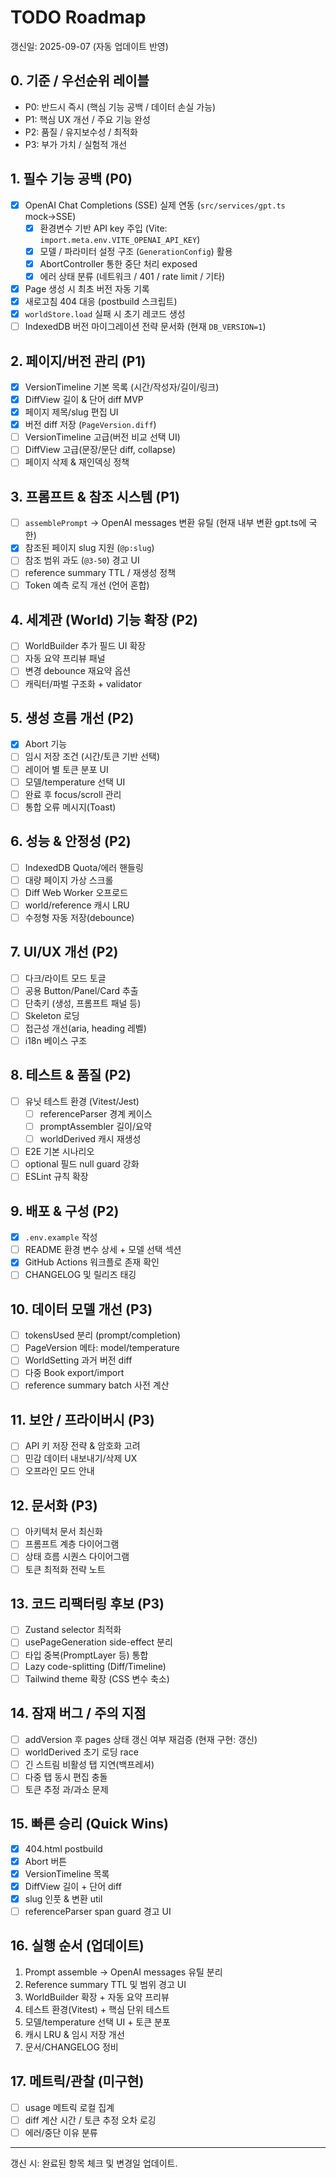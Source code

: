 # TODO Roadmap

갱신일: 2025-09-07 (자동 업데이트 반영)

## 0. 기준 / 우선순위 레이블
- P0: 반드시 즉시 (핵심 기능 공백 / 데이터 손실 가능)
- P1: 핵심 UX 개선 / 주요 기능 완성
- P2: 품질 / 유지보수성 / 최적화
- P3: 부가 가치 / 실험적 개선

## 1. 필수 기능 공백 (P0)
- [x] OpenAI Chat Completions (SSE) 실제 연동 (`src/services/gpt.ts` mock→SSE)  
	- [x] 환경변수 기반 API key 주입 (Vite: `import.meta.env.VITE_OPENAI_API_KEY`)  
	- [x] 모델 / 파라미터 설정 구조 (`GenerationConfig`) 활용  
	- [x] AbortController 통한 중단 처리 exposed  
	- [x] 에러 상태 분류 (네트워크 / 401 / rate limit / 기타)  
- [x] Page 생성 시 최초 버전 자동 기록  
- [x] 새로고침 404 대응 (postbuild 스크립트)  
- [x] `worldStore.load` 실패 시 초기 레코드 생성  
- [ ] IndexedDB 버전 마이그레이션 전략 문서화 (현재 `DB_VERSION=1`)

## 2. 페이지/버전 관리 (P1)
- [x] VersionTimeline 기본 목록 (시간/작성자/길이/링크)  
- [x] DiffView 길이 & 단어 diff MVP  
- [x] 페이지 제목/slug 편집 UI  
- [x] 버전 diff 저장 (`PageVersion.diff`)  
- [ ] VersionTimeline 고급(버전 비교 선택 UI)  
- [ ] DiffView 고급(문장/문단 diff, collapse)  
- [ ] 페이지 삭제 & 재인덱싱 정책  

## 3. 프롬프트 & 참조 시스템 (P1)
- [ ] `assemblePrompt` → OpenAI messages 변환 유틸 (현재 내부 변환 gpt.ts에 국한)  
- [x] 참조된 페이지 slug 지원 (`@p:slug`)  
- [ ] 참조 범위 과도 (`@3-50`) 경고 UI  
- [ ] reference summary TTL / 재생성 정책  
- [ ] Token 예측 로직 개선 (언어 혼합)  

## 4. 세계관 (World) 기능 확장 (P2)
- [ ] WorldBuilder 추가 필드 UI 확장  
- [ ] 자동 요약 프리뷰 패널  
- [ ] 변경 debounce 재요약 옵션  
- [ ] 캐릭터/파벌 구조화 + validator  

## 5. 생성 흐름 개선 (P2)
- [x] Abort 기능  
- [ ] 임시 저장 조건 (시간/토큰 기반 선택)  
- [ ] 레이어 별 토큰 분포 UI  
- [ ] 모델/temperature 선택 UI  
- [ ] 완료 후 focus/scroll 관리  
- [ ] 통합 오류 메시지(Toast)  

## 6. 성능 & 안정성 (P2)
- [ ] IndexedDB Quota/에러 핸들링  
- [ ] 대량 페이지 가상 스크롤  
- [ ] Diff Web Worker 오프로드  
- [ ] world/reference 캐시 LRU  
- [ ] 수정형 자동 저장(debounce)  

## 7. UI/UX 개선 (P2)
- [ ] 다크/라이트 모드 토글  
- [ ] 공용 Button/Panel/Card 추출  
- [ ] 단축키 (생성, 프롬프트 패널 등)  
- [ ] Skeleton 로딩  
- [ ] 접근성 개선(aria, heading 레벨)  
- [ ] i18n 베이스 구조  

## 8. 테스트 & 품질 (P2)
- [ ] 유닛 테스트 환경 (Vitest/Jest)  
	- [ ] referenceParser 경계 케이스  
	- [ ] promptAssembler 길이/요약  
	- [ ] worldDerived 캐시 재생성  
- [ ] E2E 기본 시나리오  
- [ ] optional 필드 null guard 강화  
- [ ] ESLint 규칙 확장  

## 9. 배포 & 구성 (P2)
- [x] `.env.example` 작성  
- [ ] README 환경 변수 상세 + 모델 선택 섹션  
- [x] GitHub Actions 워크플로 존재 확인  
- [ ] CHANGELOG 및 릴리즈 태깅  

## 10. 데이터 모델 개선 (P3)
- [ ] tokensUsed 분리 (prompt/completion)  
- [ ] PageVersion 메타: model/temperature  
- [ ] WorldSetting 과거 버전 diff  
- [ ] 다중 Book export/import  
- [ ] reference summary batch 사전 계산  

## 11. 보안 / 프라이버시 (P3)
- [ ] API 키 저장 전략 & 암호화 고려  
- [ ] 민감 데이터 내보내기/삭제 UX  
- [ ] 오프라인 모드 안내  

## 12. 문서화 (P3)
- [ ] 아키텍처 문서 최신화  
- [ ] 프롬프트 계층 다이어그램  
- [ ] 상태 흐름 시퀀스 다이어그램  
- [ ] 토큰 최적화 전략 노트  

## 13. 코드 리팩터링 후보 (P3)
- [ ] Zustand selector 최적화  
- [ ] usePageGeneration side-effect 분리  
- [ ] 타입 중복(PromptLayer 등) 통합  
- [ ] Lazy code-splitting (Diff/Timeline)  
- [ ] Tailwind theme 확장 (CSS 변수 축소)  

## 14. 잠재 버그 / 주의 지점
- [ ] addVersion 후 pages 상태 갱신 여부 재검증 (현재 구현: 갱신)  
- [ ] worldDerived 초기 로딩 race  
- [ ] 긴 스트림 비활성 탭 지연(백프레셔)  
- [ ] 다중 탭 동시 편집 충돌  
- [ ] 토큰 추정 과/과소 문제  

## 15. 빠른 승리 (Quick Wins)
- [x] 404.html postbuild  
- [x] Abort 버튼  
- [x] VersionTimeline 목록  
- [x] DiffView 길이 + 단어 diff  
- [x] slug 인풋 & 변환 util  
- [ ] referenceParser span guard 경고 UI  

## 16. 실행 순서 (업데이트)
1. Prompt assemble → OpenAI messages 유틸 분리
2. Reference summary TTL 및 범위 경고 UI
3. WorldBuilder 확장 + 자동 요약 프리뷰
4. 테스트 환경(Vitest) + 핵심 단위 테스트
5. 모델/temperature 선택 UI + 토큰 분포
6. 캐시 LRU & 임시 저장 개선
7. 문서/CHANGELOG 정비

## 17. 메트릭/관찰 (미구현)
- [ ] usage 메트릭 로컬 집계  
- [ ] diff 계산 시간 / 토큰 추정 오차 로깅  
- [ ] 에러/중단 이유 분류  

---
갱신 시: 완료된 항목 체크 및 변경일 업데이트.

